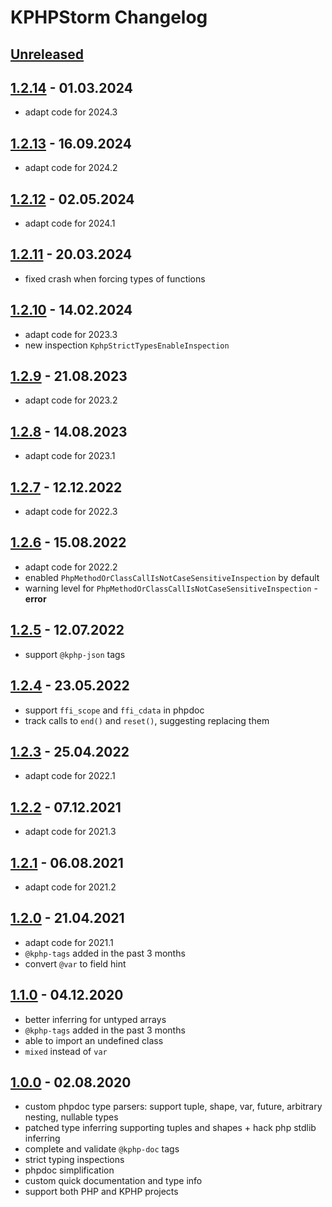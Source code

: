# KPHPStorm Changelog

## [Unreleased]

## [1.2.14] - 01.03.2024

- adapt code for 2024.3

## [1.2.13] - 16.09.2024

- adapt code for 2024.2

## [1.2.12] - 02.05.2024

- adapt code for 2024.1

## [1.2.11] - 20.03.2024

- fixed crash when forcing types of functions

## [1.2.10] - 14.02.2024

- adapt code for 2023.3
- new inspection `KphpStrictTypesEnableInspection`

## [1.2.9] - 21.08.2023

- adapt code for 2023.2

## [1.2.8] - 14.08.2023

- adapt code for 2023.1

## [1.2.7] - 12.12.2022

- adapt code for 2022.3

## [1.2.6] - 15.08.2022

- adapt code for 2022.2
- enabled `PhpMethodOrClassCallIsNotCaseSensitiveInspection` by default
- warning level for `PhpMethodOrClassCallIsNotCaseSensitiveInspection` - **error**

## [1.2.5] - 12.07.2022

- support `@kphp-json` tags

## [1.2.4] - 23.05.2022

- support `ffi_scope` and `ffi_cdata` in phpdoc
- track calls to `end()` and `reset()`, suggesting replacing them

## [1.2.3] - 25.04.2022

- adapt code for 2022.1

## [1.2.2] - 07.12.2021

- adapt code for 2021.3

## [1.2.1] - 06.08.2021

- adapt code for 2021.2

## [1.2.0] - 21.04.2021

- adapt code for 2021.1
- `@kphp-tags` added in the past 3 months
- convert `@var` to field hint

## [1.1.0] - 04.12.2020

- better inferring for untyped arrays
- `@kphp-tags` added in the past 3 months
- able to import an undefined class
- `mixed` instead of `var`

## [1.0.0] - 02.08.2020

- custom phpdoc type parsers: support tuple, shape, var, future, arbitrary nesting, nullable types
- patched type inferring supporting tuples and shapes + hack php stdlib inferring
- complete and validate `@kphp-doc` tags
- strict typing inspections
- phpdoc simplification
- custom quick documentation and type info
- support both PHP and KPHP projects

[Unreleased]: https://github.com/VKCOM/kphpstorm/compare/v1.2.14...HEAD
[1.2.14]: https://github.com/VKCOM/kphpstorm/compare/v1.2.13...v1.2.14
[1.2.13]: https://github.com/VKCOM/kphpstorm/compare/v1.2.12...v1.2.13
[1.2.12]: https://github.com/VKCOM/kphpstorm/compare/v1.2.11...v1.2.12
[1.2.11]: https://github.com/VKCOM/kphpstorm/compare/v1.2.10...v1.2.11
[1.2.10]: https://github.com/VKCOM/kphpstorm/compare/v1.2.9...v1.2.10
[1.2.9]: https://github.com/VKCOM/kphpstorm/compare/v1.2.8...v1.2.9
[1.2.8]: https://github.com/VKCOM/kphpstorm/compare/v1.2.7...v1.2.8
[1.2.7]: https://github.com/VKCOM/kphpstorm/compare/v1.2.6...v1.2.7
[1.2.6]: https://github.com/VKCOM/kphpstorm/compare/v1.2.5...v1.2.6
[1.2.5]: https://github.com/VKCOM/kphpstorm/compare/v1.2.4...v1.2.5
[1.2.4]: https://github.com/VKCOM/kphpstorm/compare/v1.2.3...v1.2.4
[1.2.3]: https://github.com/VKCOM/kphpstorm/compare/v1.2.2...v1.2.3
[1.2.2]: https://github.com/VKCOM/kphpstorm/compare/v1.2.1...v1.2.2
[1.2.1]: https://github.com/VKCOM/kphpstorm/compare/v1.2.0...v1.2.1
[1.2.0]: https://github.com/VKCOM/kphpstorm/compare/v1.1.0...v1.2.0
[1.1.0]: https://github.com/VKCOM/kphpstorm/compare/v1.0.0...v1.1.0
[1.0.0]: https://github.com/VKCOM/kphpstorm/commits/v1.0.0
